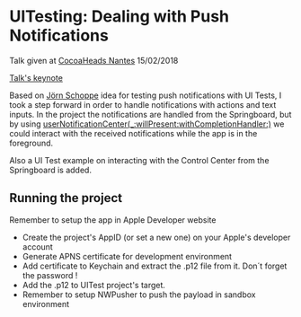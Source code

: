 # UITesting: Dealing with Push Notifications

Talk given at [CocoaHeads Nantes](https://www.meetup.com/fr-FR/CocoaHeads-Nantes/) 15/02/2018

[Talk's keynote](https://speakerdeck.com/nicoonguitar/ui-testing-dealing-with-push-notifications)

Based on [Jörn Schoppe](http://www.pixeldock.com/blog/testing-push-notifications-with-xcode-uitests/) 
idea for testing push notifications with UI Tests, 
I took a step forward in order to handle notifications with actions and text inputs. 
In the project the notifications are handled from the Springboard, but by using 
[userNotificationCenter(_:willPresent:withCompletionHandler:)](https://developer.apple.com/documentation/usernotifications/unusernotificationcenterdelegate/1649518-usernotificationcenter)
we could interact with the received notifications while the app is in the foreground.

Also a UI Test example on interacting with the Control Center from the Springboard is added.

## Running the project
Remember to setup the app in Apple Developer website

* Create the project's AppID (or set a new one) on your Apple's developer account 
* Generate APNS certificate for development environment 
* Add certificate to Keychain and extract the .p12 file from it. Don´t forget the password !
* Add the .p12 to UITest project's target.
* Remember to setup NWPusher to push the payload in sandbox environment
